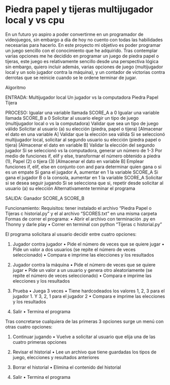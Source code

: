 # Piedra papel y tijeras multijugador local y vs cpu

En un futuro yo aspiro a poder convertirme en un programador de videojuegos, sin embargo a día de hoy no cuento con todas las habilidades necesarias para hacerlo. En este proyecto mi objetivo es poder programar un juego sencillo con el conocimiento que he adquirido. 
Tras contemplar varias opciones me he decidido en programar un juego de piedra papel o tijeras, este juego es relativamente sencillo desde una perspectiva lógica sin embargo, quiero incluir además, varias opciones de juego (multijugador local y un solo jugador contra la máquina), y un contador de victorias contra derrotas que se reinicie cuando se le ordene terminar de jugar.

Algoritmo

ENTRADA:
Multijugador local
Un jugador vs la computadora
Piedra 
Papel
Tijera

PROCESO:
Igualar una variable llamada SCORE_A a 0
Igualar una variable llamada SCORE_B a 0
Solicitar al usuario elegir un tipo de juego (multijugador local o vs la computadora)
Validar que sea un tipo de juego válido
Solicitar al usuario (a) su elección (piedra, papel o tijera) [Almacenar el dato en una variable A]
Validar que la elección sea válida
Si se seleccionó multijugador local, solicitar al segundo usuario su elección (piedra papel o tijera) [Almacenar el dato en variable B]
Validar la elección del segundo jugador
Si se seleccionó vs la computadora, generar un número de 1-3
Por medio de funciones if, elif y else, transformar el número obtenido a piedra (1), Papel (2) o tijera (3) [Almacenar el dato en variable B]
Emplear funciones if, elif, else en conjunto con and para determinar quien gana o si es un empate
Si gana el jugador A, aumentar en 1 la variable SCORE_A
Si gana el jugador B o la consola, aumentar en 1 la variable SCORE_A
Solicitar si se desea seguir jugando
Si se selecciona que si, repetir desde solicitar al usuario (a) su elección
Alternativamente terminar el programa

SALIDA:
Ganador
SCORE_A
SCORE_B

Funcionamiento:
Requisitos: tener instalado el archivo “Piedra Papel o Tijeras c historial.py” y el al archivo “SCORES.txt” en una misma carpeta
Formas de correr el programa: 
•	Abrir el archivo con terminación .py en Thonny y darle play
•	Correr en terminal con python “Tijeras c historial.py”

	
El programa solicitara al usuario decidir entre cuatro opciones:

1. Jugador contra jugador
•	Pide el número de veces que se quiere jugar
•	Pide un valor a dos usuarios (se repite el número de veces seleccionado)
•	Compara e imprime las elecciones y los resultados

2. Jugador contra la máquina
•	Pide el número de veces que se quiere jugar
•	Pide un valor a un usuario y genera otro aleatoriamente (se repite el número de veces seleccionado)
•	Compara e imprime las elecciones y los resultados

3. Prueba
•	Juega 3 veces
•	Tiene hardcodeados los valores 1, 2, 3 para el jugador 1. Y 3, 2, 1 para el jugador 2
•	Compara e imprime las elecciones y los resultados

4. Salir
•	Termina el programa


Tras concretarse cualquiera de las primeras 3 opciones surge un menú con otras cuatro opciones:

1. Continuar jugando
•	Vuelve a solicitar al usuario que elija una de las cuatro primeras opciones

2. Revisar el historial
•	Lee un archivo que tiene guardadas los tipos de juego, elecciones y resultados anteriores

3. Borrar el historial
•	Elimina el contenido del historial

4. Salir
•	Termina el programa


